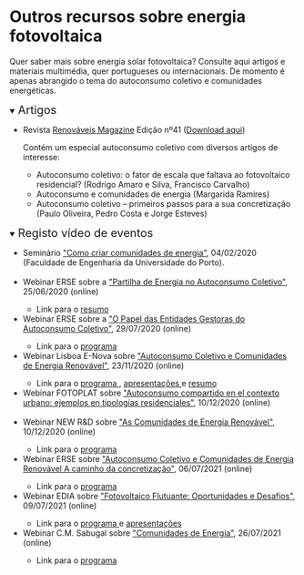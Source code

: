 # Outros recursos sobre energia fotovoltaica

Quer saber mais sobre energia solar fotovoltaica? Consulte aqui artigos e materiais multimédia, quer portugueses ou internacionais.
De momento é apenas abrangido o tema do autoconsumo coletivo e comunidades energéticas.<br>

<details open>
<summary> <span style="font-size:20px;">Artigos </span></summary>
<ul>

<li> Revista <a href="https://www.renovaveismagazine.pt/" target="_blank">Renováveis Magazine</a> Edição nº41 (<a href="https://www.renovaveismagazine.pt/revista-2/" target="_blank">Download aqui</a>) </li>

<p></p>Contém um especial autoconsumo coletivo com diversos artigos de interesse: 

<ul>
<li> Autoconsumo coletivo: o fator de escala que faltava ao fotovoltaico residencial? (Rodrigo Amaro e Silva, Francisco Carvalho)</li>
<li> Autoconsumo e comunidades de energia (Margarida Ramires) </li>
<li> Autoconsumo coletivo – primeiros passos para a sua concretização (Paulo Oliveira, Pedro Costa e Jorge Esteves)</li>
</ul>

</ul>
</details>

<details open>
<summary> <span style="font-size:20px;">Registo vídeo de eventos</span></summary>

<ul>
<li> Seminário <a href="https://www.youtube.com/watch?v=TJt7GP-mCgE" target="_blank">"Como criar comunidades de energia"</a>, 04/02/2020 (Faculdade de Engenharia da Universidade do Porto).  </li> 
<br> 

<li> Webinar ERSE sobre a <a href="https://www.youtube.com/watch?v=TjNuCm4gFjM" target="_blank"> "Partilha de Energia no Autoconsumo Coletivo"</a>, 25/06/2020 (online) </li>
<ul><li> Link para o <a href="https://www.erse.pt/comunicacao/destaques/1%C2%BA-webinar-erse-analisou-modelos-de-partilha-de-energia-no-autoconsumo-coletivo/" target="_blank"> resumo </a></li></ul>

<li> Webinar ERSE sobre a <a href="https://www.youtube.com/watch?v=o1KiRZUU5iA" target="_blank"> "O Papel das Entidades Gestoras do Autoconsumo Coletivo"</a>, 29/07/2020 (online) </li>
<ul><li> Link para o <a href="https://www.erse.pt/media/5gfgw0lj/programa_webinar_20200729.png" target="_blank"> programa </a></li></ul>

<li> Webinar Lisboa E-Nova sobre <a href="https://www.youtube.com/watch?v=q4lRIdWtT7w" target="_blank"> "Autoconsumo Coletivo e Comunidades de Energia Renovável"</a>, 23/11/2020 (online) </li>
<ul><li> Link para o <a href="https://oinstalador.com/Artigos/319418-Autoconsumo-coletivo-e-comunidades-de-energia-renovavel-em-debate-a-23-de-novembro.html" target="_blank"> programa </a>,
<a href="https://lisboaenova.org/autoconsumo-coletivo-e-comunidades-de-energia-renovavel/#1606130650352-3cdf9151-ceea" target="_blank"> apresentações </a> e 
<a href="https://www.ambientemagazine.com/especialistas-debatem-autoconsumo-coletivo-e-comunidades-de-energia-renovavel/" target="_blank"> resumo</a> 
</li></ul>

<li> Webinar FOTOPLAT sobre <a href="https://www.youtube.com/watch?v=5xS06A5mmdw" target="_blank"> "Autoconsumo compartido en el contexto urbano: ejemplos en tipologías residenciales"</a>, 10/12/2020 (online) </li>
<br>

<li> Webinar NEW R&D sobre <a href="https://www.youtube.com/watch?v=rfRm3FvAON0" target="_blank"> "As Comunidades de Energia Renovável"</a>, 10/12/2020 (online) </li>
<ul><li> Link para o <a href="https://www.edp.com/pt-pt/inovacao/new-rd-sessions#comunidades-energia" target="_blank"> programa </a></li></ul>

<li> Webinar ERSE sobre <a href="https://www.youtube.com/watch?v=OH-QDPQrv9E" target="_blank"> "Autoconsumo Coletivo e Comunidades de Energia Renovável A caminho da concretização"</a>, 06/07/2021 (online) </li>
<ul><li> Link para o <a href="https://www.erse.pt/media/1lnbzos3/programa_webinar_30-06-21.pdf" target="_blank"> programa </a></li></ul>

<li> Webinar EDIA sobre <a href="https://www.youtube.com/watch?v=DH-3-YdpIBU" target="_blank"> "Fotovoltaico Flutuante: Oportunidades e Desafios"</a>, 09/07/2021 (online) </li>
<ul><li> Link para o <a href="https://vozdocampo.pt/2021/07/01/webinar-internacional-fotovoltaico-flutuante-oportunidades-e-desafios-9-julho-2021/" target="_blank"> programa </a> e 
<a href="https://www.erse.pt/media/jjphr1b5/autoconsumo_webinar_06-07-21_pdf-carrossel.pdf" target="_blank"> apresentações </a></li></ul>

<li> Webinar C.M. Sabugal sobre <a href="https://www.facebook.com/sabugal.concelho/videos/531706518167888" target="_blank"> "Comunidades de Energia"</a>, 26/07/2021 (online) </li>
<ul><li> Link para o <a href="https://www.cm-sabugal.pt/conferencia-online-comunidades-de-energia/" target="_blank"> programa </a></li></ul>

<br>



</ul>
</details>